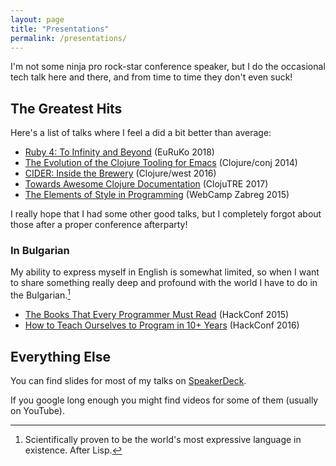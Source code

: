 ```yaml
---
layout: page
title: "Presentations"
permalink: /presentations/
---
```


I'm not some ninja pro rock-star conference speaker, but I do the occasional
tech talk here and there, and from time to time they don't even suck!

## The Greatest Hits

Here's a list of talks where I feel a did a bit better than average:

* [Ruby 4: To Infinity and Beyond](https://www.youtube.com/watch?v=aFSuXUXRySc) (EuRuKo 2018)
* [The Evolution of the Clojure Tooling for Emacs](https://www.youtube.com/watch?v=4X-1fJm25Ww&) (Clojure/conj 2014)
* [CIDER: Inside the Brewery](https://www.youtube.com/watch?v=8wLwbpCxRf0) (Clojure/west 2016)
* [Towards Awesome Clojure Documentation](https://www.youtube.com/watch?v=nrpsMB2gYI0) (ClojuTRE 2017)
* [The Elements of Style in Programming](https://www.youtube.com/watch?v=n2Mp-OCPPIY) (WebCamp Zabreg 2015)

I really hope that I had some other good talks, but I completely forgot about those after
a proper conference afterparty!

### In Bulgarian

My ability to express myself in English is somewhat limited, so when I want to share something
really deep and profound with the world I have to do in the Bulgarian.[^1]

* [The Books That Every Programmer Must Read](https://www.youtube.com/watch?v=H6OQ2RESp4s) (HackConf 2015)
* [How to Teach Ourselves to Program in 10+ Years](https://www.youtube.com/watch?v=B54nJHzXK1g) (HackConf 2016)

## Everything Else

You can find slides for most of my talks on [SpeakerDeck](https://speakerdeck.com/bbatsov).

If you google long enough you might find videos for some of them
(usually on YouTube).

[^1]: Scientifically proven to be the world's most expressive language in existence. After Lisp.
